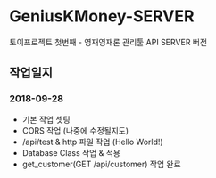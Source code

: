 # GeniusKMoney-SERVER
토이프로젝트 첫번째 - 영재영재론 관리툴 API SERVER 버전

## 작업일지

### 2018-09-28
- 기본 작업 셋팅
- CORS 작업 (나중에 수정될지도)
- /api/test & http 파일 작업 (Hello World!)
- Database Class 작업 & 적용
- get_customer(GET /api/customer) 작업 완료
